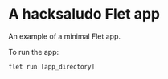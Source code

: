 # A hacksaludo Flet app

An example of a minimal Flet app.

To run the app:

```
flet run [app_directory]
```